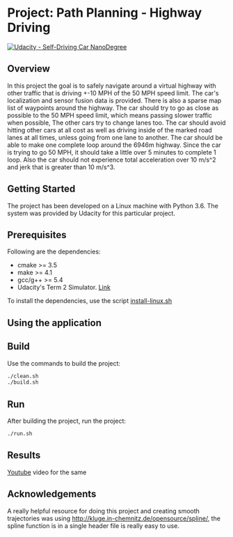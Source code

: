 # Project: Path Planning - Highway Driving

[![Udacity - Self-Driving Car NanoDegree](https://s3.amazonaws.com/udacity-sdc/github/shield-carnd.svg)](http://www.udacity.com/drive)

Overview
---
In this project the goal is to safely navigate around a virtual highway with other traffic that is driving +-10 MPH of the 50 MPH speed limit. The car's localization and sensor fusion data is provided. There is also a sparse map list of waypoints around the highway. The car should try to go as close as possible to the 50 MPH speed limit, which means passing slower traffic when possible, The other cars try to change lanes too. The car should avoid hitting other cars at all cost as well as driving inside of the marked road lanes at all times, unless going from one lane to another. The car should be able to make one complete loop around the 6946m highway. Since the car is trying to go 50 MPH, it should take a little over 5 minutes to complete 1 loop. Also the car should not experience total acceleration over 10 m/s^2 and jerk that is greater than 10 m/s^3.

Getting Started
---

The project has been developed on a Linux machine with Python 3.6. The system was provided by Udacity for this particular project.

## Prerequisites
Following are the dependencies:

- cmake >= 3.5
- make >= 4.1
- gcc/g++ >= 5.4
- Udacity's Term 2 Simulator. [Link](https://github.com/udacity/self-driving-car-sim/releases)

To install the dependencies, use the script [install-linux.sh](install-linux.sh)

Using the application
---

## Build
Use the commands to build the project:

```bash
./clean.sh
./build.sh
```

## Run
After building the project, run the project:

```bash
./run.sh
```

## Results

[Youtube](https://youtu.be/-BbGrPnBLfA) video for the same

## Acknowledgements

A really helpful resource for doing this project and creating smooth trajectories was using http://kluge.in-chemnitz.de/opensource/spline/, the spline function is in a single header file is really easy to use.
